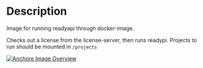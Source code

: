 # Description

Image for running readyapi through docker-image.

Checks out a license from the license-server, then runs readypi.
Projects to run should be mounted in `/projects`


[![Anchore Image Overview](https://anchore.io/service/badges/image/2823116a2a622d3b13f9c726ee2d64b9bcfe51dc89faf9f2e774a5debf23d87c)](https://anchore.io/image/dockerhub/evryfs%2Freadyapi%3Amaster)
